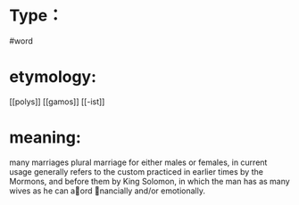 # Type：
#word 
# etymology: 
[[polys]]
[[gamos]]
[[-ist]]
# meaning: 
many marriages
plural marriage for either males or females, in current usage generally refers to the custom practiced in earlier times by the Mormons, and before them by King Solomon, in which the
man has as many wives as he can aord nancially and/or emotionally.
